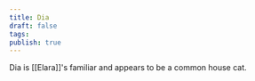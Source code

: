 ```yaml
---
title: Dia
draft: false
tags: 
publish: true
---
```

Dia is [[Elara]]'s familiar and appears to be a common house cat.
